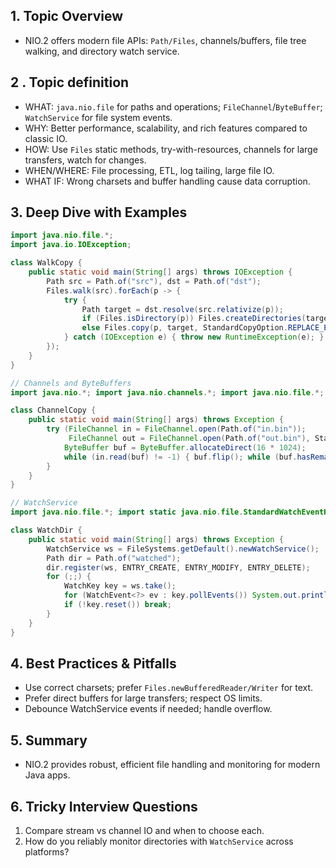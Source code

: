 ## 1. Topic Overview

- NIO.2 offers modern file APIs: `Path/Files`, channels/buffers, file tree walking, and directory watch service.

## 2 . Topic definition

- WHAT: `java.nio.file` for paths and operations; `FileChannel`/`ByteBuffer`; `WatchService` for file system events.
- WHY: Better performance, scalability, and rich features compared to classic IO.
- HOW: Use `Files` static methods, try-with-resources, channels for large transfers, watch for changes.
- WHEN/WHERE: File processing, ETL, log tailing, large file IO.
- WHAT IF: Wrong charsets and buffer handling cause data corruption.

## 3. Deep Dive with Examples

```java
import java.nio.file.*;
import java.io.IOException;

class WalkCopy {
    public static void main(String[] args) throws IOException {
        Path src = Path.of("src"), dst = Path.of("dst");
        Files.walk(src).forEach(p -> {
            try {
                Path target = dst.resolve(src.relativize(p));
                if (Files.isDirectory(p)) Files.createDirectories(target);
                else Files.copy(p, target, StandardCopyOption.REPLACE_EXISTING);
            } catch (IOException e) { throw new RuntimeException(e); }
        });
    }
}
```

```java
// Channels and ByteBuffers
import java.nio.*; import java.nio.channels.*; import java.nio.file.*; import java.io.*;

class ChannelCopy {
    public static void main(String[] args) throws Exception {
        try (FileChannel in = FileChannel.open(Path.of("in.bin"));
             FileChannel out = FileChannel.open(Path.of("out.bin"), StandardOpenOption.CREATE, StandardOpenOption.WRITE)) {
            ByteBuffer buf = ByteBuffer.allocateDirect(16 * 1024);
            while (in.read(buf) != -1) { buf.flip(); while (buf.hasRemaining()) out.write(buf); buf.clear(); }
        }
    }
}
```

```java
// WatchService
import java.nio.file.*; import static java.nio.file.StandardWatchEventKinds.*;

class WatchDir {
    public static void main(String[] args) throws Exception {
        WatchService ws = FileSystems.getDefault().newWatchService();
        Path dir = Path.of("watched");
        dir.register(ws, ENTRY_CREATE, ENTRY_MODIFY, ENTRY_DELETE);
        for (;;) {
            WatchKey key = ws.take();
            for (WatchEvent<?> ev : key.pollEvents()) System.out.println(ev.kind()+": "+ev.context());
            if (!key.reset()) break;
        }
    }
}
```

## 4. Best Practices & Pitfalls

- Use correct charsets; prefer `Files.newBufferedReader/Writer` for text.
- Prefer direct buffers for large transfers; respect OS limits.
- Debounce WatchService events if needed; handle overflow.

## 5. Summary

- NIO.2 provides robust, efficient file handling and monitoring for modern Java apps.

## 6. Tricky Interview Questions

1. Compare stream vs channel IO and when to choose each.
2. How do you reliably monitor directories with `WatchService` across platforms?

